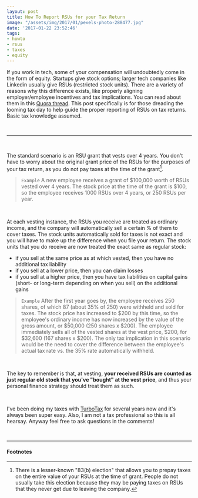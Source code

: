 ```yaml
---
layout: post
title: How To Report RSUs for your Tax Return
image: "/assets/img/2017/01/pexels-photo-288477.jpg"
date: '2017-01-22 23:52:46'
tags:
- howto
- rsus
- taxes
- equity
---
```


If you work in tech, some of your compensation will undoubtedly come in the form of equity. Startups give stock options; larger tech companies like Linkedin usually give RSUs (restricted stock units). There are a variety of reasons why this difference exists, like properly aligning employer/employee incentives and tax implications. You can read about them in this [Quora thread](https://www.quora.com/Why-do-smaller-companies-usually-offer-options-instead-of-RSUs). This post specifically is for those dreading the looming tax day to help guide the proper reporting of RSUs on tax returns. Basic tax knowledge assumed.

<br>

---

<br>

The standard scenario is an RSU grant that vests over 4 years. You don't have to worry about the original grant price of the RSUs for the purposes of your tax return, as you do not pay taxes at the time of the grant[^1].

> `Example` A new employee receives a grant of $100,000 worth of RSUs vested over 4 years. The stock price at the time of the grant is $100, so the employee receives 1000 RSUs over 4 years, or 250 RSUs per year.

<br>

At each vesting instance, the RSUs you receive are treated as ordinary income, and the company will automatically sell a certain % of them to cover taxes. The stock units automatically sold for taxes is not exact and you will have to make up the difference when you file your return. The stock units that you do receive are now treated the exact same as regular stock:

- if you sell at the same price as at which vested, then you have no additional tax liability
- if you sell at a lower price, then you can claim losses
- if you sell at a higher price, then you have tax liabilities on capital gains (short- or long-term depending on when you sell) on the additional gains

> `Example` After the first year goes by, the employee receives 250 shares, of which 87 (about 35% of 250) were withheld and sold for taxes. The stock price has increased to $200 by this time, so the employee's ordinary income has now increased by the value of the gross amount, or $50,000 (250 shares x $200). The employee immediately sells all of the vested shares at the vest price, $200, for $32,600 (167 shares x $200). The only tax implication in this scenario would be the need to cover the difference between the employee's actual tax rate vs. the 35% rate automatically withheld.

<br>

The key to remember is that, at vesting, **your received RSUs are counted as just regular old stock that you've "bought" at the vest price**, and thus your personal finance strategy should treat them as such.

<br>

I've been doing my taxes with [TurboTax](http://fbuy.me/mkXGl) for several years now and it's always been super easy. Also, I am not a tax professional so this is all hearsay. Anyway feel free to ask questions in the comments!

<br>

---

#### Footnotes

[^1]: There is a lesser-known "83(b) election" that allows you to prepay taxes on the entire value of your RSUs at the time of grant. People do not usually take this election because they may be paying taxes on RSUs that they never get due to leaving the company.